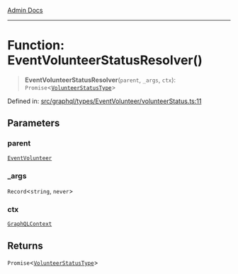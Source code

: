 [Admin Docs](/)

***

# Function: EventVolunteerStatusResolver()

> **EventVolunteerStatusResolver**(`parent`, `_args`, `ctx`): `Promise`\<[`VolunteerStatusType`](../type-aliases/VolunteerStatusType.md)\>

Defined in: [src/graphql/types/EventVolunteer/volunteerStatus.ts:11](https://github.com/Sourya07/talawa-api/blob/61a1911602b2f0aac7635e08ae2918f4f768e8ff/src/graphql/types/EventVolunteer/volunteerStatus.ts#L11)

## Parameters

### parent

[`EventVolunteer`](../../EventVolunteer/type-aliases/EventVolunteer.md)

### \_args

`Record`\<`string`, `never`\>

### ctx

[`GraphQLContext`](../../../../context/type-aliases/GraphQLContext.md)

## Returns

`Promise`\<[`VolunteerStatusType`](../type-aliases/VolunteerStatusType.md)\>
